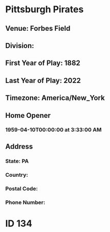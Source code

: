 # Pittsburgh Pirates
## Venue: Forbes Field
## Division: 
## First Year of Play: 1882
## Last Year of Play: 2022
## Timezone: America/New_York
## Home Opener
### 1959-04-10T00:00:00 at 3:33:00 AM
## Address
### 
### State: PA
### Country: 
### Postal Code: 
### Phone Number: 
# ID 134